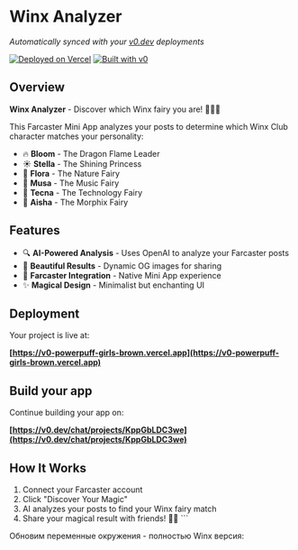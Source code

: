 # Winx Analyzer

*Automatically synced with your [v0.dev](https://v0.dev) deployments*

[![Deployed on Vercel](https://img.shields.io/badge/Deployed%20on-Vercel-black?style=for-the-badge&logo=vercel)](https://vercel.com/soheimams-projects/v0-next-js-project-setup)
[![Built with v0](https://img.shields.io/badge/Built%20with-v0.dev-black?style=for-the-badge)](https://v0.dev/chat/projects/KppGbLDC3we)

## Overview

**Winx Analyzer** - Discover which Winx fairy you are! 🧚‍♀️✨

This Farcaster Mini App analyzes your posts to determine which Winx Club character matches your personality:
- 🔥 **Bloom** - The Dragon Flame Leader
- ☀️ **Stella** - The Shining Princess  
- 🌸 **Flora** - The Nature Fairy
- 🎵 **Musa** - The Music Fairy
- 💜 **Tecna** - The Technology Fairy
- 🌊 **Aisha** - The Morphix Fairy

## Features

- 🔍 **AI-Powered Analysis** - Uses OpenAI to analyze your Farcaster posts
- 🎨 **Beautiful Results** - Dynamic OG images for sharing
- 📱 **Farcaster Integration** - Native Mini App experience
- ✨ **Magical Design** - Minimalist but enchanting UI

## Deployment

Your project is live at:

**[https://v0-powerpuff-girls-brown.vercel.app](https://v0-powerpuff-girls-brown.vercel.app)**

## Build your app

Continue building your app on:

**[https://v0.dev/chat/projects/KppGbLDC3we](https://v0.dev/chat/projects/KppGbLDC3we)**

## How It Works

1. Connect your Farcaster account
2. Click "Discover Your Magic" 
3. AI analyzes your posts to find your Winx fairy match
4. Share your magical result with friends! 🧚‍♀️
\`\`\`

Обновим переменные окружения - полностью Winx версия:
